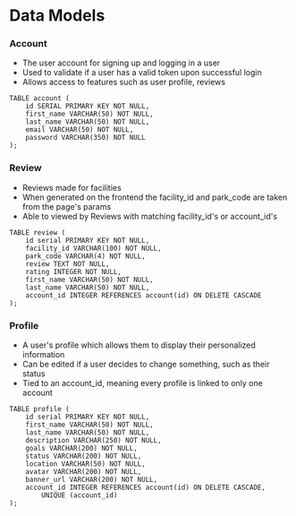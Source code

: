 # Data Models

### Account

- The user account for signing up and logging in a user
- Used to validate if a user has a valid token upon successful login
- Allows access to features such as user profile, reviews

```
TABLE account (
    id SERIAL PRIMARY KEY NOT NULL,
    first_name VARCHAR(50) NOT NULL,
    last_name VARCHAR(50) NOT NULL,
    email VARCHAR(50) NOT NULL,
    password VARCHAR(350) NOT NULL
);
```

### Review

- Reviews made for facilities
- When generated on the frontend the facility_id and park_code are taken from the page's params
- Able to viewed by Reviews with matching facility_id's or account_id's

```
TABLE review (
    id serial PRIMARY KEY NOT NULL,
    facility_id VARCHAR(100) NOT NULL,
    park_code VARCHAR(4) NOT NULL,
    review TEXT NOT NULL,
    rating INTEGER NOT NULL,
    first_name VARCHAR(50) NOT NULL,
    last_name VARCHAR(50) NOT NULL,
    account_id INTEGER REFERENCES account(id) ON DELETE CASCADE
);
```

### Profile

- A user's profile which allows them to display their personalized information
- Can be edited if a user decides to change something, such as their status
- Tied to an account_id, meaning every profile is linked to only one account

```
TABLE profile (
    id serial PRIMARY KEY NOT NULL,
    first_name VARCHAR(50) NOT NULL,
    last_name VARCHAR(50) NOT NULL,
    description VARCHAR(250) NOT NULL,
    goals VARCHAR(200) NOT NULL,
    status VARCHAR(200) NOT NULL,
    location VARCHAR(50) NOT NULL,
    avatar VARCHAR(200) NOT NULL,
    banner_url VARCHAR(200) NOT NULL,
    account_id INTEGER REFERENCES account(id) ON DELETE CASCADE,
        UNIQUE (account_id)
);
```

